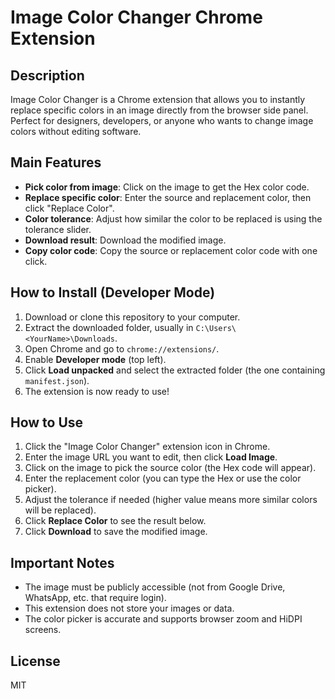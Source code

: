 # Image Color Changer Chrome Extension

## Description

Image Color Changer is a Chrome extension that allows you to instantly replace specific colors in an image directly from the browser side panel. Perfect for designers, developers, or anyone who wants to change image colors without editing software.

## Main Features

- **Pick color from image**: Click on the image to get the Hex color code.
- **Replace specific color**: Enter the source and replacement color, then click "Replace Color".
- **Color tolerance**: Adjust how similar the color to be replaced is using the tolerance slider.
- **Download result**: Download the modified image.
- **Copy color code**: Copy the source or replacement color code with one click.

## How to Install (Developer Mode)

1. Download or clone this repository to your computer.
2. Extract the downloaded folder, usually in `C:\Users\<YourName>\Downloads`.
3. Open Chrome and go to `chrome://extensions/`.
4. Enable **Developer mode** (top left).
5. Click **Load unpacked** and select the extracted folder (the one containing `manifest.json`).
6. The extension is now ready to use!

## How to Use

1. Click the "Image Color Changer" extension icon in Chrome.
2. Enter the image URL you want to edit, then click **Load Image**.
3. Click on the image to pick the source color (the Hex code will appear).
4. Enter the replacement color (you can type the Hex or use the color picker).
5. Adjust the tolerance if needed (higher value means more similar colors will be replaced).
6. Click **Replace Color** to see the result below.
7. Click **Download** to save the modified image.

## Important Notes

- The image must be publicly accessible (not from Google Drive, WhatsApp, etc. that require login).
- This extension does not store your images or data.
- The color picker is accurate and supports browser zoom and HiDPI screens.

## License

MIT
